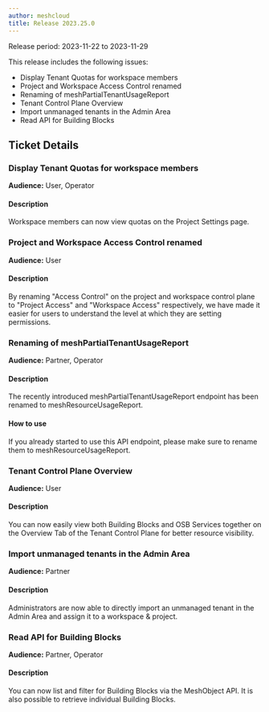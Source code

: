 ```yaml
---
author: meshcloud
title: Release 2023.25.0
---
```


Release period: 2023-11-22 to 2023-11-29

This release includes the following issues:
* Display Tenant Quotas for workspace members
* Project and Workspace Access Control renamed
* Renaming of meshPartialTenantUsageReport
* Tenant Control Plane Overview
* Import unmanaged tenants in the Admin Area
* Read API for Building Blocks
<!--truncate-->

## Ticket Details
### Display Tenant Quotas for workspace members
**Audience:** User, Operator<br>

#### Description
Workspace members can now view quotas on the Project Settings page.

### Project and Workspace Access Control renamed
**Audience:** User<br>

#### Description
By renaming "Access Control" on the project and workspace control plane to "Project Access" 
and "Workspace Access" respectively, we have made it easier for users to understand the 
level at which they are setting permissions.

### Renaming of meshPartialTenantUsageReport
**Audience:** Partner, Operator<br>

#### Description
The recently introduced meshPartialTenantUsageReport endpoint has been renamed
to meshResourceUsageReport.

#### How to use
If you already started to use this API endpoint, please make sure to rename
them to meshResourceUsageReport.

### Tenant Control Plane Overview
**Audience:** User<br>

#### Description
You can now easily view both Building Blocks and OSB Services together on the Overview Tab of the Tenant Control Plane for better resource visibility.

### Import unmanaged tenants in the Admin Area
**Audience:** Partner<br>

#### Description
Administrators are now able to directly import an unmanaged tenant in the Admin Area and assign it to a workspace & project.

### Read API for Building Blocks
**Audience:** Partner, Operator<br>

#### Description
You can now list and filter for Building Blocks via the MeshObject API. It is also possible to retrieve individual Building Blocks.

